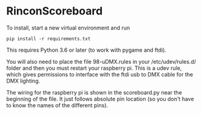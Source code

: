 # RinconScoreboard

To install, start a new virtual environment and run
```
pip install -r requirements.txt
```
This requires Python 3.6 or later (to work with pygame and ftdi).

You will also need to place the file 98-uDMX.rules in your /etc/udev/rules.d/ folder and then you must restart your raspberry pi. This is a udev rule, which gives permissions to interface with the ftdi usb to DMX cable for the DMX lighting.

The wiring for the raspberry pi is shown in the scoreboard.py near the beginning of the file. It just follows absolute pin location (so you don't have to know the names of the different pins).
